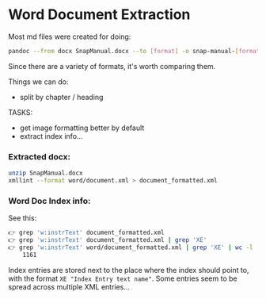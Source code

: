 # Word Document Extraction

Most md files were created for doing:

```sh
pandoc --from docx SnapManual.docx --to [format] -o snap-manual-[format].md
```

Since there are a variety of formats, it's worth comparing them.

Things we can do:
* split by chapter / heading

TASKS:
* get image formatting better by default
* extract index info...

### Extracted docx:

```sh
unzip SnapManual.docx
xmllint --format word/document.xml > document_formatted.xml
```

### Word Doc Index info:
See this:

```sh
👉 grep 'w:instrText' document_formatted.xml
👉 grep 'w:instrText' document_formatted.xml | grep 'XE'
👉 grep 'w:instrText' word/document_formatted.xml | grep 'XE' | wc -l
    1161
```

Index entries are stored next to the place where the index should point to, with the format `XE "Index Entry text name"`.
Some entries seem to be spread across multiple XML entries...
